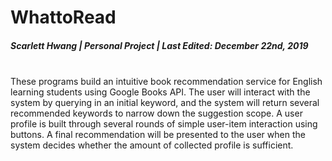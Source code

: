 # WhattoRead
##### Scarlett Hwang  |  Personal Project  |  Last Edited: December 22nd, 2019
<br>
These programs build an intuitive book recommendation service for English learning
students using Google Books API. The user will interact with the system by querying
in an initial keyword, and the system will return several recommended keywords to
narrow down the suggestion scope. A user profile is built through several rounds of simple user-item
interaction using buttons. A final recommendation will be
presented to the user when the system decides whether the amount of collected profile
is sufficient.
